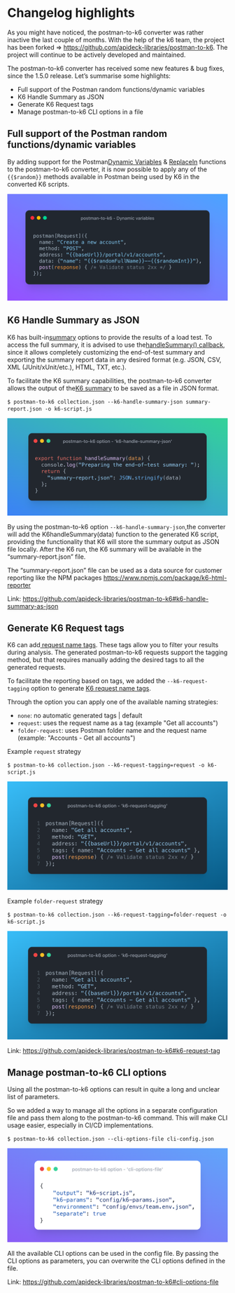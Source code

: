 # Changelog highlights

As you might have noticed, the postman-to-k6 converter was rather inactive the last couple of months. With the help of
the k6 team, the project has been forked => <https://github.com/apideck-libraries/postman-to-k6>. The project will
continue to be actively developed and maintained.

The postman-to-k6 converter has received some new features & bug fixes, since the 1.5.0 release. Let’s summarise some
highlights:

- Full support of the Postman random functions/dynamic variables
- K6 Handle Summary as JSON
- Generate K6 Request tags
- Manage postman-to-k6 CLI options in a file

## Full support of the Postman random functions/dynamic variables

By adding support for the
Postman[Dynamic Variables](https://learning.postman.com/docs/writing-scripts/script-references/variables-list/)
& [ReplaceIn](https://learning.postman.com/docs/writing-scripts/script-references/postman-sandbox-api-reference/#using-variables-in-scripts)
functions to the postman-to-k6 converter, it is now possible to apply any of the `{{$random}}` methods available in
Postman being used by K6 in the converted K6 scripts.

![](./assets/k6-pm-dynamic-variables.png)

## K6 Handle Summary as JSON

K6 has built-in[summary](https://k6.io/docs/results-visualization/end-of-test-summary/#handlesummary-callback) options
to provide the results of a load test. To access the full summary, it is advised to use
the[handleSummary() callback](https://k6.io/docs/results-visualization/end-of-test-summary#handlesummary-callback),
since it allows completely customizing the end-of-test summary and exporting the summary report data in any desired
format (e.g. JSON, CSV, XML (JUnit/xUnit/etc.), HTML, TXT, etc.).

To facilitate the K6 summary capabilities, the postman-to-k6 converter allows the output of
the[K6 summary](https://k6.io/docs/results-visualization/end-of-test-summary/#handlesummary-callback) to be saved as a
file in JSON format.

```shell
$ postman-to-k6 collection.json --k6-handle-summary-json summary-report.json -o k6-script.js
```

![](./assets/k6-handle-summary.png)

By using the postman-to-k6 option `--k6-handle-summary-json`,the converter will add the K6handleSummary(data) function to
the generated K6 script, providing the functionality that K6 will store the summary output as JSON file locally. After
the K6 run, the K6 summary will be available in the “summary-report.json” file.

The “summary-report.json” file can be used as a data source for customer reporting
like the NPM packages <https://www.npmjs.com/package/k6-html-reporter>

Link: <https://github.com/apideck-libraries/postman-to-k6#k6-handle-summary-as-json>

## Generate K6 Request tags

K6 can add[ request name tags](https://k6.io/docs/using-k6/http-requests/#http-request-tags). These tags allow you to
filter your results during analysis. The generated postman-to-k6 requests support the tagging method, but that requires
manually adding the desired tags to all the generated requests.

To facilitate the reporting based on tags, we added the `--k6-request-tagging` option to
generate [K6 request name tags](https://k6.io/docs/using-k6/http-requests/#http-request-tags).

Through the option you can apply one of the available naming strategies:

- `none`: no automatic generated tags | default
- `request`: uses the request name as a tag (example "Get all accounts")
- `folder-request`: uses Postman folder name and the request name (example: "Accounts - Get all accounts")

Example `request` strategy

```shell
$ postman-to-k6 collection.json --k6-request-tagging=request -o k6-script.js
```

![](./assets/k6-request-tagging.png)

Example `folder-request` strategy

```shell
$ postman-to-k6 collection.json --k6-request-tagging=folder-request -o k6-script.js
```

![](./assets/k6-request-folder-tagging.png)

Link: <https://github.com/apideck-libraries/postman-to-k6#k6-request-tag>

## Manage postman-to-k6 CLI options

Using all the postman-to-k6 options can result in quite a long and unclear list of parameters.

So we added a way to manage all the options in a separate configuration file and pass them along to the postman-to-k6
command. This will make CLI usage easier, especially in CI/CD implementations.

```shell
$ postman-to-k6 collection.json --cli-options-file cli-config.json
```

![](./assets/k6-cli-options-file.png)

All the available CLI options can be used in the config file. By passing the CLI options as parameters, you can
overwrite the CLI options defined in the file.

Link: <https://github.com/apideck-libraries/postman-to-k6#cli-options-file>
